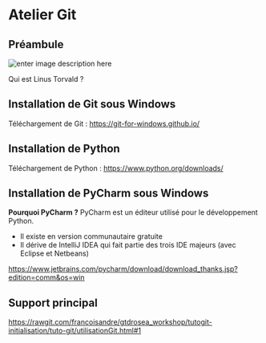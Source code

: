 # Atelier Git

## Préambule

![enter image description here](https://upload.wikimedia.org/wikipedia/commons/thumb/6/69/Linus_Torvalds.jpeg/330px-Linus_Torvalds.jpeg)

Qui est Linus Torvald ?

## Installation de Git sous Windows

Téléchargement de Git : https://git-for-windows.github.io/

## Installation de Python
Téléchargement de Python : https://www.python.org/downloads/

## Installation de PyCharm sous Windows
**Pourquoi PyCharm ?**
PyCharm est un éditeur utilisé pour le développement Python.

* Il existe en version communautaire gratuite
* Il dérive de IntelliJ IDEA qui fait partie des trois IDE majeurs (avec Eclipse et Netbeans)
 
https://www.jetbrains.com/pycharm/download/download_thanks.jsp?edition=comm&os=win

## Support principal

https://rawgit.com/francoisandre/gtdrosea_workshop/tutogit-initialisation/tuto-git/utilisationGit.html#1


